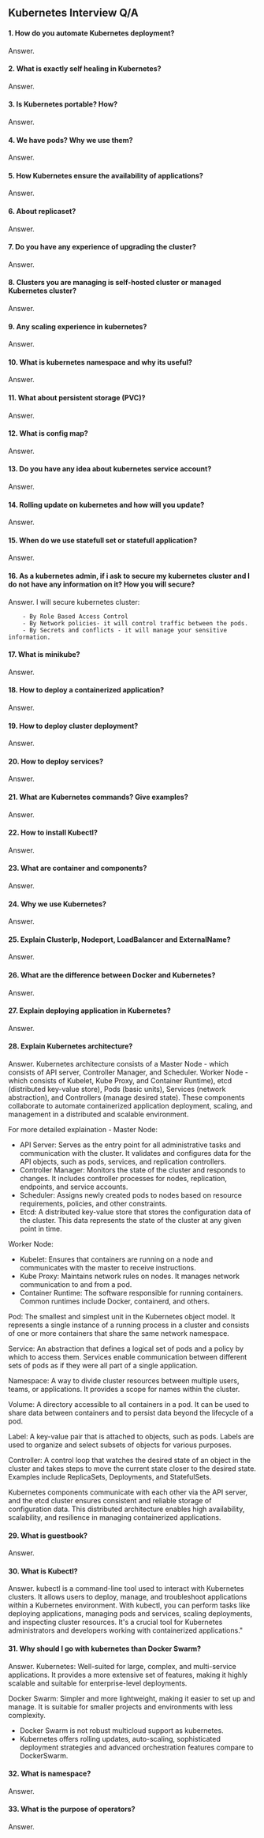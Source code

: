 
## Kubernetes Interview Q/A

#### 1. How do you  automate Kubernetes deployment? 

Answer. 

#### 2. What is exactly self healing in Kubernetes?

Answer. 

#### 3. Is Kubernetes portable? How?

Answer.

#### 4. We have pods? Why we use them?

Answer.

#### 5. How Kubernetes ensure the availability of applications?

Answer. 

#### 6. About replicaset?

Answer.

#### 7. Do you have any experience of upgrading the cluster? 

Answer.

#### 8. Clusters you are managing is self-hosted cluster or managed Kubernetes cluster?

Answer.

#### 9. Any scaling experience in kubernetes?

Answer.

#### 10. What is kubernetes namespace and why its useful?

Answer.

#### 11. What about persistent storage (PVC)?

Answer.

#### 12. What is config map?

Answer.

#### 13. Do you have any idea about kubernetes service account?

Answer.

#### 14. Rolling update on kubernetes and how will you update?

Answer.

#### 15. When do we use statefull set or statefull application?

Answer.

#### 16. As a kubernetes admin, if i ask to secure my kubernetes cluster and I do not have any information on it? How you will secure?

Answer. I will secure kubernetes cluster: 

        - By Role Based Access Control
        - By Network policies- it will control traffic between the pods.
        - By Secrets and conflicts - it will manage your sensitive information.

#### 17. What is minikube?

Answer.

#### 18. How to deploy a containerized application?

Answer.

#### 19. How to deploy cluster deployment?

Answer.

#### 20. How to deploy services?

Answer.

#### 21. What are Kubernetes commands? Give examples?

Answer.

#### 22. How to install Kubectl?

Answer.

#### 23. What are container and components?

Answer.

#### 24. Why we use Kubernetes?

Answer.

#### 25. Explain ClusterIp, Nodeport, LoadBalancer and ExternalName?

Answer.

#### 26. What are the difference between Docker and Kubernetes?

Answer.

#### 27. Explain deploying application in Kubernetes?

Answer.

#### 28. Explain Kubernetes architecture?

Answer. Kubernetes architecture consists of a Master Node - which consists of API server, Controller Manager, and Scheduler. 
Worker Node - which consists of Kubelet, Kube Proxy, and Container Runtime), etcd (distributed key-value store), Pods (basic units), Services (network abstraction), and Controllers (manage desired state). These components collaborate to automate containerized application deployment, scaling, and management in a distributed and scalable environment. 

For more detailed explaination -
Master Node:
- API Server: Serves as the entry point for all administrative tasks and communication with the cluster. It validates and configures data for the API objects, such as pods, services, and replication controllers.
- Controller Manager: Monitors the state of the cluster and responds to changes. It includes controller processes for nodes, replication, endpoints, and service accounts.
- Scheduler: Assigns newly created pods to nodes based on resource requirements, policies, and other constraints.
- Etcd: A distributed key-value store that stores the configuration data of the cluster. This data represents the state of the cluster at any given point in time.

Worker Node:
- Kubelet: Ensures that containers are running on a node and communicates with the master to receive instructions.
- Kube Proxy: Maintains network rules on nodes. It manages network communication to and from a pod.
- Container Runtime: The software responsible for running containers. Common runtimes include Docker, containerd, and others.

Pod:
The smallest and simplest unit in the Kubernetes object model. It represents a single instance of a running process in a cluster and consists of one or more containers that share the same network namespace.

Service:
An abstraction that defines a logical set of pods and a policy by which to access them. Services enable communication between different sets of pods as if they were all part of a single application.

Namespace:
A way to divide cluster resources between multiple users, teams, or applications. It provides a scope for names within the cluster.

Volume:
A directory accessible to all containers in a pod. It can be used to share data between containers and to persist data beyond the lifecycle of a pod.

Label:
A key-value pair that is attached to objects, such as pods. Labels are used to organize and select subsets of objects for various purposes.

Controller:
A control loop that watches the desired state of an object in the cluster and takes steps to move the current state closer to the desired state. Examples include ReplicaSets, Deployments, and StatefulSets.

Kubernetes components communicate with each other via the API server, and the etcd cluster ensures consistent and reliable storage of configuration data. This distributed architecture enables high availability, scalability, and resilience in managing containerized applications.

#### 29. What is guestbook?

Answer.

#### 30. What is Kubectl?

Answer. kubectl is a command-line tool used to interact with Kubernetes clusters. It allows users to deploy, manage, and troubleshoot applications within a Kubernetes environment. With kubectl, you can perform tasks like deploying applications, managing pods and services, scaling deployments, and inspecting cluster resources. It's a crucial tool for Kubernetes administrators and developers working with containerized applications."

#### 31. Why should I go with kubernetes than Docker Swarm?

Answer. Kubernetes: Well-suited for large, complex, and multi-service applications. It provides a more extensive set of features, making it highly scalable and suitable for enterprise-level deployments.

Docker Swarm: Simpler and more lightweight, making it easier to set up and manage. It is suitable for smaller projects and environments with less complexity.

- Docker Swarm is not robust multicloud support as kubernetes.
- Kubernetes offers rolling updates, auto-scaling, sophisticated deployment strategies and advanced orchestration features compare to DockerSwarm.

#### 32. What is namespace?

Answer. 

#### 33. What is the purpose of operators?

Answer.

